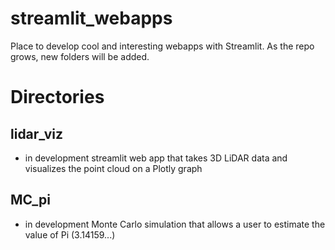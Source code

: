 # streamlit_webapps
Place to develop cool and interesting webapps with Streamlit. As the repo grows, new folders will be added.

# Directories
## lidar_viz
- in development streamlit web app that takes 3D LiDAR data and visualizes the point cloud on a Plotly graph

## MC_pi
- in development Monte Carlo simulation that allows a user to estimate the value of Pi (3.14159...)
